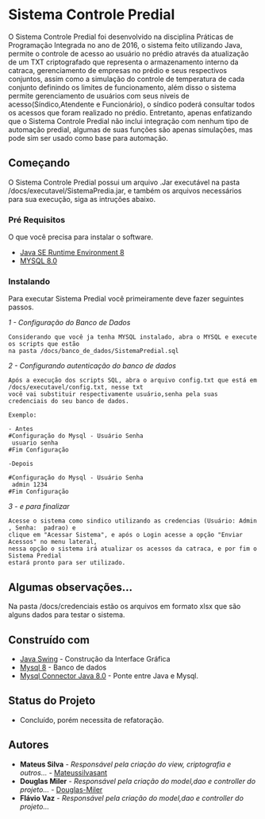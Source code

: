 # Sistema Controle Predial

O Sistema Controle Predial foi desenvolvido na disciplina Práticas de Programação Integrada no ano de 2016, o sistema feito utilizando
Java, permite o controle de acesso ao usuário no prédio através da atualização de um TXT criptografado que representa o armazenamento
interno da catraca, gerenciamento de empresas no prédio e seus respectivos conjuntos, assim como
a simulação do controle de temperatura de cada conjunto definindo os limites de funcionamento, além disso o sistema permite
gerenciamento de usuários com seus niveis de acesso(Síndico,Atendente e Funcionário), o síndico poderá consultar todos os acessos
que foram realizado no prédio. Entretanto, apenas enfatizando que o Sistema Controle Predial não inclui integração com nenhum tipo de automação
predial, algumas de suas funções são apenas simulações, mas pode sim ser usado como base para automação.

## Começando

O Sistema Controle Predial possui um arquivo .Jar executável na pasta /docs/executavel/SistemaPredia.jar, e também os arquivos necessários para sua
execução, siga as intruções abaixo.

### Pré Requisitos

O que você precisa para instalar o software.

* [Java SE Runtime Environment 8](https://www.oracle.com/technetwork/pt/java/javase/downloads/jre8-downloads-2133155.html)
* [MYSQL 8.0](https://dev.mysql.com/downloads/mysql/)


### Instalando

Para executar Sistema Predial você primeiramente deve fazer seguintes passos.

*1 - Configuração do Banco de Dados*
```
Considerando que você ja tenha MYSQL instalado, abra o MYSQL e execute os scripts que estão
na pasta /docs/banco_de_dados/SistemaPredial.sql
```
*2 - Configurando autenticação do banco de dados*
```
Após a execução dos scripts SQL, abra o arquivo config.txt que está em /docs/executavel/config.txt, nesse txt
você vai substituir respectivamente usuário,senha pela suas credenciais do seu banco de dados.

Exemplo: 

- Antes
#Configuração do Mysql - Usuário Senha
 usuario senha
#Fim Configuração

-Depois

#Configuração do Mysql - Usuário Senha
 admin 1234
#Fim Configuração

```
*3 - e para finalizar*

```
Acesse o sistema como sindico utilizando as credencias (Usuário: Admin , Senha:  padrao) e
clique em "Acessar Sistema", e após o Login acesse a opção "Enviar Acessos" no menu lateral, 
nessa opção o sistema irá atualizar os acessos da catraca, e por fim o Sistema Predial
estará pronto para ser utilizado.
```

## Algumas observações...

Na pasta /docs/credenciais estão os arquivos em formato xlsx que são alguns dados para testar o sistema.

## Construído com

* [Java Swing](https://docs.oracle.com/javase/8/docs/api/index.html?javax/swing/package-summary.html) - Construção da Interface Gráfica
* [Mysql 8](https://dev.mysql.com/doc/) - Banco de dados
* [Mysql Connector Java 8.0](https://mvnrepository.com/artifact/mysql/mysql-connector-java/8.0.15) - Ponte entre Java e Mysql.


## Status do Projeto

- Concluído, porém necessita de refatoração.

## Autores

* **Mateus Silva** - *Responsável pela criação do view, criptografia e outros...* - [Mateussilvasant](https://github.com/Mateussilvasant)
* **Douglas Miler** - *Responsável pela criação do model,dao e controller do projeto...* - [Douglas-Miler](https://github.com/Douglas-Miler)
* **Flávio Vaz** - *Responsável pela criação do model,dao e controller do projeto...* 

